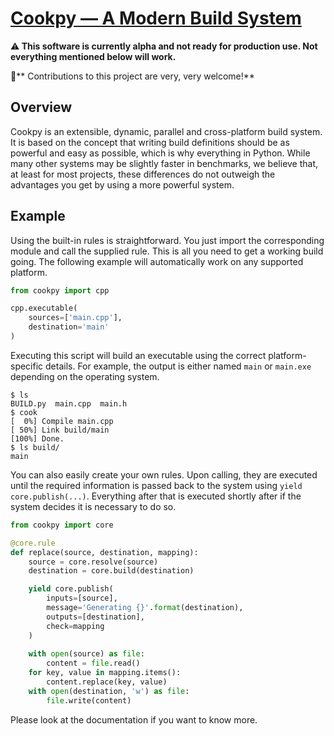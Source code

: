 # [Cookpy — A Modern Build System](https://getcook.org/)

⚠**️ This software is currently alpha and not ready for production use. 
Not everything mentioned below will work.**

👋** Contributions to this project are very, very welcome!**


## Overview

Cookpy is an extensible, dynamic, parallel and cross-platform
build system. It is based on the concept that writing build definitions should
be as powerful and easy as possible, which is why everything in Python. While 
many other systems may be slightly faster in benchmarks, we believe that, at 
least for most projects, these differences do not outweigh the advantages you 
get by using a more powerful system.


## Example

Using the built-in rules is straightforward. You just import the corresponding 
module and call the supplied rule. This is all you need to get a working build 
going. The following example will automatically work on any supported platform.

```python
from cookpy import cpp

cpp.executable(
    sources=['main.cpp'],
    destination='main'
)
```

Executing this script will build an executable using the correct 
platform-specific details. For example, the output is either named `main` or 
`main.exe` depending on the operating system.

```
$ ls
BUILD.py  main.cpp  main.h
$ cook
[  0%] Compile main.cpp
[ 50%] Link build/main
[100%] Done.
$ ls build/
main
```

You can also easily create your own rules. Upon calling, they are executed 
until the required information is passed back to the system using 
`yield core.publish(...)`. Everything after that is executed shortly after if 
the system decides it is necessary to do so.

```python
from cookpy import core

@core.rule
def replace(source, destination, mapping):
    source = core.resolve(source)
    destination = core.build(destination)

    yield core.publish(
        inputs=[source],
        message='Generating {}'.format(destination),
        outputs=[destination],
        check=mapping
    )
    
    with open(source) as file:
        content = file.read()
    for key, value in mapping.items():
        content.replace(key, value)
    with open(destination, 'w') as file:
        file.write(content)
```

Please look at the documentation if you want to know more.
